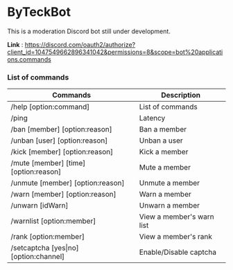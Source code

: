 # ByTeckBot

This is a moderation Discord bot still under development.

**Link** : https://discord.com/oauth2/authorize?client_id=1047549662896341042&permissions=8&scope=bot%20applications.commands

### List of commands

| Commands    | Description |
| ----------- | ----------- |
| /help [option:command]                      | List of commands           |
| /ping                                       | Latency                    |
| /ban [member] [option:reason]               | Ban a member               |
| /unban [user] [option:reason]               | Unban a user               |
| /kick [member] [option:reason]              | Kick a member              |
| /mute [member] [time] [option:reason]       | Mute a member              |
| /unmute [member] [option:reason]            | Unmute a member            |
| /warn [member] [option:reason]              | Warn a member              |
| /unwarn [idWarn]                            | Unwarn a member            |
| /warnlist [option:member]                   | View a member's warn list  |
| /rank [option:member]                       | View a member's rank       |
| /setcaptcha [yes\|no] [option:channel]       | Enable/Disable captcha     |
